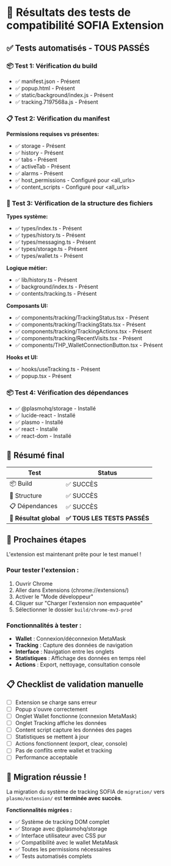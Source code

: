 # 🎯 Résultats des tests de compatibilité SOFIA Extension

## ✅ Tests automatisés - TOUS PASSÉS

### 📦 Test 1: Vérification du build
- ✅ manifest.json - Présent
- ✅ popup.html - Présent
- ✅ static/background/index.js - Présent
- ✅ tracking.7197568a.js - Présent

### 📋 Test 2: Vérification du manifest
**Permissions requises vs présentes:**
- ✅ storage - Présent
- ✅ history - Présent
- ✅ tabs - Présent
- ✅ activeTab - Présent
- ✅ alarms - Présent
- ✅ host_permissions - Configuré pour <all_urls>
- ✅ content_scripts - Configuré pour <all_urls>

### 📁 Test 3: Vérification de la structure des fichiers
**Types système:**
- ✅ types/index.ts - Présent
- ✅ types/history.ts - Présent
- ✅ types/messaging.ts - Présent
- ✅ types/storage.ts - Présent
- ✅ types/wallet.ts - Présent

**Logique métier:**
- ✅ lib/history.ts - Présent
- ✅ background/index.ts - Présent
- ✅ contents/tracking.ts - Présent

**Composants UI:**
- ✅ components/tracking/TrackingStatus.tsx - Présent
- ✅ components/tracking/TrackingStats.tsx - Présent
- ✅ components/tracking/TrackingActions.tsx - Présent
- ✅ components/tracking/RecentVisits.tsx - Présent
- ✅ components/THP_WalletConnectionButton.tsx - Présent

**Hooks et UI:**
- ✅ hooks/useTracking.ts - Présent
- ✅ popup.tsx - Présent

### 📦 Test 4: Vérification des dépendances
- ✅ @plasmohq/storage - Installé
- ✅ lucide-react - Installé
- ✅ plasmo - Installé
- ✅ react - Installé
- ✅ react-dom - Installé

## 🏁 Résumé final

| Test | Status |
|------|--------|
| 📦 Build | ✅ SUCCÈS |
| 📁 Structure | ✅ SUCCÈS |
| 📋 Dépendances | ✅ SUCCÈS |
| **🎯 Résultat global** | **✅ TOUS LES TESTS PASSÉS** |

## 🚀 Prochaines étapes

L'extension est maintenant prête pour le test manuel ! 

### Pour tester l'extension :
1. Ouvrir Chrome
2. Aller dans Extensions (chrome://extensions/)
3. Activer le "Mode développeur"
4. Cliquer sur "Charger l'extension non empaquetée"
5. Sélectionner le dossier `build/chrome-mv3-prod`

### Fonctionnalités à tester :
- **Wallet** : Connexion/déconnexion MetaMask
- **Tracking** : Capture des données de navigation
- **Interface** : Navigation entre les onglets
- **Statistiques** : Affichage des données en temps réel
- **Actions** : Export, nettoyage, consultation console

## 📋 Checklist de validation manuelle

- [ ] Extension se charge sans erreur
- [ ] Popup s'ouvre correctement
- [ ] Onglet Wallet fonctionne (connexion MetaMask)
- [ ] Onglet Tracking affiche les données
- [ ] Content script capture les données des pages
- [ ] Statistiques se mettent à jour
- [ ] Actions fonctionnent (export, clear, console)
- [ ] Pas de conflits entre wallet et tracking
- [ ] Performance acceptable

## 🎉 Migration réussie !

La migration du système de tracking SOFIA de `migration/` vers `plasmo/extension/` est **terminée avec succès**. 

**Fonctionnalités migrées :**
- ✅ Système de tracking DOM complet
- ✅ Storage avec @plasmohq/storage
- ✅ Interface utilisateur avec CSS pur
- ✅ Compatibilité avec le wallet MetaMask
- ✅ Toutes les permissions nécessaires
- ✅ Tests automatisés complets